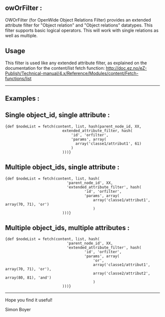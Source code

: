 owOrFilter :
-------------------------
OWOrFilter (for OpenWide Object Relations Filter) provides an extended attribute filter for "Object relation" and "Object relations" datatypes.
This filter supports basic logical operators.
This will work with single relations as well as multiple.

Usage
-------------------------

This filter is used like any extended attribute filter, as explained on the
documentation for the content/list fetch function:
http://doc.ez.no/eZ-Publish/Technical-manual/4.x/Reference/Modules/content/Fetch-functions/list

---------------------------------------------
Examples :
---------------------------------------------

Single object_id, single attribute :
---------------------------------------------
	{def $nodeList = fetch(content, list, hash(parent_node_id, XX,
	                          extended_attribute_filter, hash(
	                              'id', 'orfilter',
	                              'params', array(
	                                array('classe1/attribut1', 61)
	                              )
	                          )))}
                          
                          
Multiple object_ids, single attribute  :
---------------------------------------------
	{def $nodeList = fetch(content, list, hash(
								'parent_node_id', XX,
	        					'extended_attribute_filter', hash(
	                              		'id', 'orfilter',
	                              		'params', array(
	                              			array('classe1/attribut1', array(70, 71), 'or')
	                              			)
	                          )))}
                          
                          

Multiple object_ids, multiple attributes  :
---------------------------------------------
	{def $nodeList = fetch(content, list, hash(
								'parent_node_id', XX,
	        					'extended_attribute_filter', hash(
	                              		'id', 'orfilter',
	                              		'params', array(
	                              			'or',
	                              			array('classe1/attribut1', array(70, 71), 'or'),
	                              			array('classe2/attribut2', array(80, 81), 'and')
	                              			)
	                          )))}





---------------------------------------------
Hope you find it useful! 

Simon Boyer

